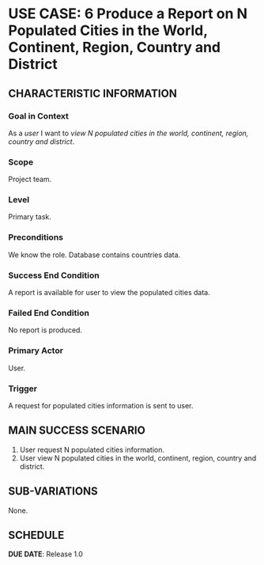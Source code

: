 # USE CASE: 6 Produce a Report on N Populated Cities in the World, Continent, Region, Country and District

## CHARACTERISTIC INFORMATION

### Goal in Context

As a *user* I want to *view N populated cities in the world, continent, region, country and district*.

### Scope

Project team.

### Level

Primary task.

### Preconditions

We know the role.  Database contains countries data.

### Success End Condition

A report is available for user to view the populated cities data.

### Failed End Condition

No report is produced.

### Primary Actor

User.

### Trigger

A request for populated cities information is sent to user.

## MAIN SUCCESS SCENARIO

1. User request  N populated cities information.
2. User view N populated cities in the world, continent, region, country and district.

## SUB-VARIATIONS

None.

## SCHEDULE

**DUE DATE**: Release 1.0

